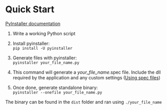 # Quick Start

[PyInstaller documentation](https://pyinstaller.org/en/stable/#using-pyinstaller)

1. Write a working Python script

2. Install pyinstaller:<br />
`pip install -U pyinstaller`

3. Generate files with pyinstaller:<br />
`pyinstaller your_file_name.py`

4. This command will generate a *your_file_name*.spec file. Include the dll required by the application and any custom settings ([Using spec files](https://pyinstaller.org/en/stable/#using-spec-files))

5. Once done, generate standalone binary:<br />
`pyinstaller --onefile your_file_name.py`

The binary can be found in the `dist` folder and ran using `./your_file_name`
